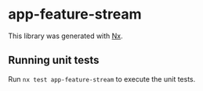 # app-feature-stream

This library was generated with [Nx](https://nx.dev).

## Running unit tests

Run `nx test app-feature-stream` to execute the unit tests.
